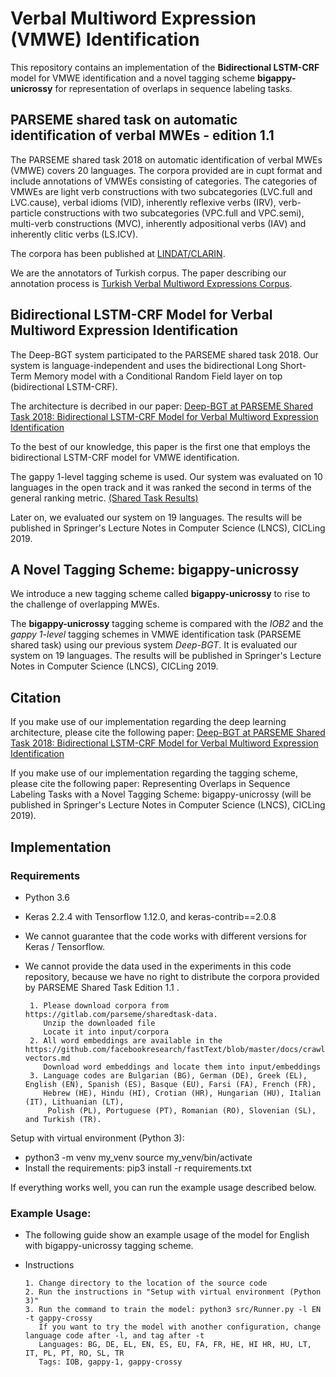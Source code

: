 # Verbal Multiword Expression (VMWE) Identification

This repository contains an implementation of the **Bidirectional LSTM-CRF** model for VMWE identification and a novel tagging scheme **bigappy-unicrossy** for representation of overlaps in sequence labeling tasks.

## PARSEME shared task on automatic identification of verbal MWEs - edition 1.1

The PARSEME shared task 2018 on automatic identification of verbal MWEs (VMWE) covers 20 languages. The corpora provided are in cupt format and include annotations of VMWEs consisting of categories. The categories of VMWEs are light verb constructions with two subcategories (LVC.full and LVC.cause), verbal idioms (VID), inherently reflexive verbs (IRV), verb-particle constructions with two subcategories (VPC.full and VPC.semi), multi-verb constructions (MVC), inherently adpositional verbs (IAV) and inherently clitic verbs (LS.ICV).

The corpora has been published at [LINDAT/CLARIN](https://lindat.mff.cuni.cz/repository/xmlui/handle/11372/LRT-2842).

We are the annotators of Turkish corpus. The paper describing our annotation process is [Turkish Verbal Multiword Expressions Corpus](https://ieeexplore.ieee.org/document/8404583).

## Bidirectional LSTM-CRF Model for Verbal Multiword Expression Identification

The Deep-BGT system participated to the PARSEME shared task 2018. Our system is language-independent and uses the bidirectional Long Short-Term Memory model with a Conditional Random Field layer on top (bidirectional LSTM-CRF).

The architecture is decribed in our paper: [Deep-BGT at PARSEME Shared Task 2018: Bidirectional LSTM-CRF Model for Verbal Multiword Expression Identification](https://aclanthology.info/papers/W18-4927/w18-4927)

To the best of our knowledge, this paper is the first one that employs the bidirectional LSTM-CRF model for VMWE identification. 

The gappy 1-level tagging scheme is used. Our system was evaluated on 10 languages in the open track and it was ranked the second in terms of the general ranking metric. [(Shared Task Results)](http://multiword.sourceforge.net/PHITE.php?sitesig=CONF&page=CONF_04_LAW-MWE-CxG_2018___lb__COLING__rb__&subpage=CONF_50_Shared_task_results)

Later on, we evaluated our system on 19 languages. The results will be published in Springer's Lecture Notes in Computer Science (LNCS), CICLing 2019.

## A Novel Tagging Scheme: bigappy-unicrossy

We introduce a new tagging scheme called **bigappy-unicrossy** to rise to the challenge of overlapping MWEs.

The **bigappy-unicrossy** tagging scheme is compared with the *IOB2* and the *gappy 1-level* tagging schemes in VMWE identification task (PARSEME shared task) using our previous system *Deep-BGT*. It is evaluated our system on 19 languages. The results will be published in Springer's Lecture Notes in Computer Science (LNCS), CICLing 2019.

## Citation

If you make use of our implementation regarding the deep learning architecture, please cite the following paper: [Deep-BGT at PARSEME Shared Task 2018: Bidirectional LSTM-CRF Model for Verbal Multiword Expression Identification](https://aclanthology.info/papers/W18-4927/w18-4927)

If you make use of our implementation regarding the tagging scheme, please cite the following paper: Representing Overlaps in Sequence Labeling Tasks with a Novel Tagging Scheme: bigappy-unicrossy (will be published in Springer's Lecture Notes in Computer Science (LNCS), CICLing 2019).

## Implementation

### Requirements
- Python 3.6
- Keras 2.2.4 with Tensorflow 1.12.0, and keras-contrib==2.0.8
- We cannot guarantee that the code works with different versions for Keras / Tensorflow.
- We cannot provide the data used in the experiments in this code repository, because we have no right to distribute the corpora provided by PARSEME Shared Task Edition 1.1 .

       1. Please download corpora from https://gitlab.com/parseme/sharedtask-data.
          Unzip the downloaded file
          Locate it into input/corpora
       2. All word embeddings are available in the https://github.com/facebookresearch/fastText/blob/master/docs/crawl-vectors.md
          Download word embeddings and locate them into input/embeddings
       3. Language codes are Bulgarian (BG), German (DE), Greek (EL), English (EN), Spanish (ES), Basque (EU), Farsi (FA), French (FR),
          Hebrew (HE), Hindu (HI), Crotian (HR), Hungarian (HU), Italian (IT), Lithuanian (LT),
           Polish (PL), Portuguese (PT), Romanian (RO), Slovenian (SL), and Turkish (TR).

Setup with virtual environment (Python 3):
-  python3 -m venv my_venv
   source my_venv/bin/activate
- Install the requirements:
   pip3 install -r requirements.txt

If everything works well, you can run the example usage described below.


### Example Usage:
- The following guide show an example usage of the model for English with bigappy-unicrossy tagging scheme.
- Instructions
      
      1. Change directory to the location of the source code
      2. Run the instructions in "Setup with virtual environment (Python 3)"
      3. Run the command to train the model: python3 src/Runner.py -l EN -t gappy-crossy
         If you want to try the model with another configuration, change language code after -l, and tag after -t
         Languages: BG, DE, EL, EN, ES, EU, FA, FR, HE, HI HR, HU, LT, IT, PL, PT, RO, SL, TR
         Tags: IOB, gappy-1, gappy-crossy
